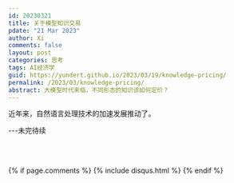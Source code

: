 ```yaml
---
id: 20230321
title: 关于模型知识交易
pdate: "21 Mar 2023"
author: Xi
comments: false
layout: post
categories: 思考
tags: AI经济学
guid: https://yundert.github.io/2023/03/19/knowledge-pricing/
permalink: /2023/03/knowledge-pricing/
abstract: 大模型时代来临，不同形态的知识该如何定价？
---
```



近年来，自然语言处理技术的加速发展推动了。

---未完待续



<br><br>




<script>
(function(){
        var elems = document.getElementsByClassName("view");
        elems[elems.length-1].remove();})();
</script>
{% if page.comments %}
    {% include disqus.html %}
{% endif %}